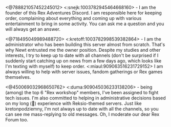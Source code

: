<@788821057452245012> <:snejk:1003782945464668160> - I am the founder of this Rex Adventures Discord. I am responsible here for keeping order, complaining about everything and coming up with various entertainment to bring in some activity. You can ask me a question and you will always get an answer.

<@718495049989488720> <:kretoff:1003782998539382864> - I am the administrator who has been building this server almost from scratch. That's why Newt entrusted me the owner position. Despite my studies and other interests, I try to keep up to date with all channels (don't be surprised if I suddenly start catching up on news from a few days ago, which looks like I'm texting with myself) to keep order. <:miaul:909063516231729152> I am always willing to help with server issues, fandom gatherings or Rex games themselves.

<@450069032968650762> <:duma:909045036233138206> - being (among) the top 6 "Rex workshop" members, I've been assigned to fight tech issues. I'm also committed to helping in administrative decisions based on my long (👴) experience with Reksio-themed servers. Just like kretonpodziemny, I'm not always up to date with all the channels, so you can see me mass-replying to old messages. Oh, I moderate our dear Rex Forum too.